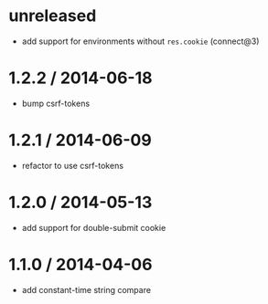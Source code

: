 unreleased
==========

 * add support for environments without `res.cookie` (connect@3)

1.2.2 / 2014-06-18
==================

 * bump csrf-tokens
 
1.2.1 / 2014-06-09
==================

 * refactor to use csrf-tokens

1.2.0 / 2014-05-13
==================

 * add support for double-submit cookie

1.1.0 / 2014-04-06
==================

 * add constant-time string compare
